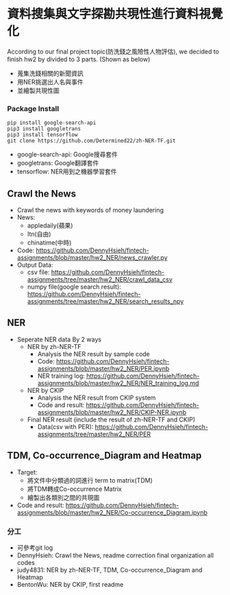 # 資料搜集與文字探勘共現性進行資料視覺化

According to our final project topic(防洗錢之風險性人物評估), we decided to finish hw2 by divided to 3 parts. (Shown as below)
- 蒐集洗錢相關的新聞資訊
- 用NER挑選出人名與事件
- 並繪製共現性圖

### Package Install
```
pip install google-search-api
pip3 install googletrans
pip3 install tensorflow
git clone https://github.com/Determined22/zh-NER-TF.git
```

- google-search-api: Google搜尋套件
- googletrans: Google翻譯套件
- tensorflow: NER用到之機器學習套件

## Crawl the News

- Crawl the news with keywords of money laundering
- News:
    - appledaily(蘋果)
    - ltn(自由)
    - chinatime(中時)
- Code: https://github.com/DennyHsieh/fintech-assignments/blob/master/hw2_NER/news_crawler.py
- Output Data: 
    - csv file: https://github.com/DennyHsieh/fintech-assignments/tree/master/hw2_NER/crawl_data_csv
    - numpy file(google search result): https://github.com/DennyHsieh/fintech-assignments/tree/master/hw2_NER/search_results_npy

## NER
- Seperate NER data By 2 ways
    - NER by zh-NER-TF
        - Analysis the NER result by sample code
        - Code: https://github.com/DennyHsieh/fintech-assignments/blob/master/hw2_NER/PER.ipynb
        - NER training log: https://github.com/DennyHsieh/fintech-assignments/blob/master/hw2_NER/NER_training_log.md
    - NER by CKIP
        - Analysis the NER result from CKIP system 
        - Code and result: https://github.com/DennyHsieh/fintech-assignments/blob/master/hw2_NER/CKIP-NER.ipynb
    - Final NER result (include the result of zh-NER-TF and CKIP)
        - Data(csv with PER): https://github.com/DennyHsieh/fintech-assignments/tree/master/hw2_NER/PER

## TDM, Co-occurrence_Diagram and Heatmap
- Target:
    - 將文件中分類過的詞進行 term to matrix(TDM)
    - 將TDM轉成Co-occurrence Matrix
    - 繪製出各類別之間的共現圖
- Code and result: https://github.com/DennyHsieh/fintech-assignments/blob/master/hw2_NER/Co-occurrence_Diagram.ipynb

### 分工
- 可參考git log
- DennyHsieh: Crawl the News, readme correction final organization all codes
- judy4831: NER by zh-NER-TF, TDM, Co-occurrence_Diagram and Heatmap
- BentonWu: NER by CKIP, first readme